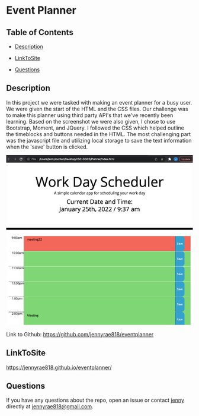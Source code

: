 # Event Planner
## <Project Event Planner>

## Table of Contents 

* [Description](#description)

* [LinkToSite](#LinkToSite)

* [Questions](#questions)

## Description

In this project we were tasked with making an event planner for a busy user. We were given the start of the HTML and the CSS files. Our challenge was to make this planner using third party API's that we've recently been learning. Based on the screenshot we were also given, I chose to use Bootstrap, Moment, and JQuery. I followed the CSS which helped outline the timeblocks and buttons needed in the HTML. The most challenging part was the javascript file and utilizing local storage to save the text information when the 'save' button is clicked. 

![event planner png](eventplanner.png)



Link to Github: https://github.com/jennyrae818/eventplanner


## LinkToSite
https://jennyrae818.github.io/eventplanner/


## Questions

If you have any questions about the repo, open an issue or contact [jenny](undefined) directly at jennyrae818@gmail.com.